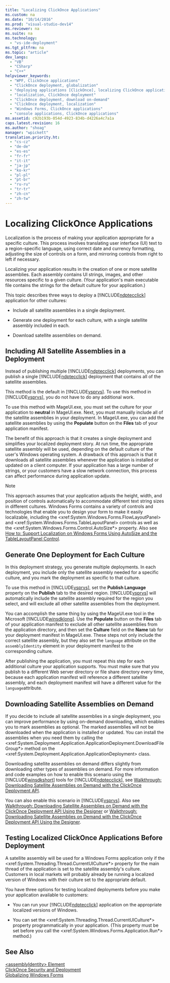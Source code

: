 ```yaml
---
title: "Localizing ClickOnce Applications"
ms.custom: na
ms.date: "10/14/2016"
ms.prod: "visual-studio-dev14"
ms.reviewer: na
ms.suite: na
ms.technology: 
  - "vs-ide-deployment"
ms.tgt_pltfrm: na
ms.topic: "article"
dev_langs: 
  - "VB"
  - "CSharp"
  - "C++"
helpviewer_keywords: 
  - "WPF, ClickOnce applications"
  - "ClickOnce deployment, globalization"
  - "deploying applications [ClickOnce], localizing ClickOnce applications"
  - "localization, ClickOnce deployment"
  - "ClickOnce deployment, download on-demand"
  - "ClickOnce deployment, localization"
  - "Windows Forms, ClickOnce applications"
  - "console applications, ClickOnce applications"
ms.assetid: c92b193b-054d-4923-834b-d4226a4c7a1a
caps.latest.revision: 16
ms.author: "shoag"
manager: "wpickett"
translation.priority.ht: 
  - "cs-cz"
  - "de-de"
  - "es-es"
  - "fr-fr"
  - "it-it"
  - "ja-jp"
  - "ko-kr"
  - "pl-pl"
  - "pt-br"
  - "ru-ru"
  - "tr-tr"
  - "zh-cn"
  - "zh-tw"
---
```

# Localizing ClickOnce Applications
Localization is the process of making your application appropriate for a specific culture. This process involves translating user interface (UI) text to a region-specific language, using correct date and currency formatting, adjusting the size of controls on a form, and mirroring controls from right to left if necessary.  
  
 Localizing your application results in the creation of one or more satellite assemblies. Each assembly contains UI strings, images, and other resources specific to a given culture. (Your application's main executable file contains the strings for the default culture for your application.)  
  
 This topic describes three ways to deploy a [!INCLUDE[ndptecclick](../deployment/includes/ndptecclick_md.md)] application for other cultures:  
  
-   Include all satellite assemblies in a single deployment.  
  
-   Generate one deployment for each culture, with a single satellite assembly included in each.  
  
-   Download satellite assemblies on demand.  
  
## Including All Satellite Assemblies in a Deployment  
 Instead of publishing multiple [!INCLUDE[ndptecclick](../deployment/includes/ndptecclick_md.md)] deployments, you can publish a single [!INCLUDE[ndptecclick](../deployment/includes/ndptecclick_md.md)] deployment that contains all of the satellite assemblies.  
  
 This method is the default in [!INCLUDE[vsprvs](../codequality/includes/vsprvs_md.md)]. To use this method in [!INCLUDE[vsprvs](../codequality/includes/vsprvs_md.md)], you do not have to do any additional work.  
  
 To use this method with MageUI.exe, you must set the culture for your application to **neutral** in MageUI.exe. Next, you must manually include all of the satellite assemblies in your deployment. In MageUI.exe, you can add the satellite assemblies by using the **Populate** button on the **Files** tab of your application manifest.  
  
 The benefit of this approach is that it creates a single deployment and simplifies your localized deployment story. At run time, the appropriate satellite assembly will be used, depending on the default culture of the user's Windows operating system. A drawback of this approach is that it downloads all satellite assemblies whenever the application is installed or updated on a client computer. If your application has a large number of strings, or your customers have a slow network connection, this process can affect performance during application update.  
  
> [!NOTE]
>  This approach assumes that your application adjusts the height, width, and position of controls automatically to accommodate different text string sizes in different cultures. Windows Forms contains a variety of controls and technologies that enable you to design your form to make it easily localizable, including the \<xref:System.Windows.Forms.FlowLayoutPanel> and \<xref:System.Windows.Forms.TableLayoutPanel> controls as well as the \<xref:System.Windows.Forms.Control.AutoSize*> property.  Also see [How to: Support Localization on Windows Forms Using AutoSize and the TableLayoutPanel Control](http://msdn.microsoft.com/library/1zkt8b33\(v=vs.110\)).  
  
## Generate One Deployment for Each Culture  
 In this deployment strategy, you generate multiple deployments. In each deployment, you include only the satellite assembly needed for a specific culture, and you mark the deployment as specific to that culture.  
  
 To use this method in [!INCLUDE[vsprvs](../codequality/includes/vsprvs_md.md)], set the **Publish Language** property on the **Publish** tab to the desired region. [!INCLUDE[vsprvs](../codequality/includes/vsprvs_md.md)] will automatically include the satellite assembly required for the region you select, and will exclude all other satellite assemblies from the deployment.  
  
 You can accomplish the same thing by using the MageUI.exe tool in the Microsoft [!INCLUDE[winsdklong](../deployment/includes/winsdklong_md.md)]. Use the **Populate** button on the **Files** tab of your application manifest to exclude all other satellite assemblies from the application directory, and then set the **Culture** field on the **Name** tab for your deployment manifest in MageUI.exe. These steps not only include the correct satellite assembly, but they also set the `language` attribute on the `assemblyIdentity` element in your deployment manifest to the corresponding culture.  
  
 After publishing the application, you must repeat this step for each additional culture your application supports. You must make sure that you publish to a different Web server directory or file share directory every time, because each application manifest will reference a different satellite assembly, and each deployment manifest will have a different value for the `language`attribute.  
  
## Downloading Satellite Assemblies on Demand  
 If you decide to include all satellite assemblies in a single deployment, you can improve performance by using on-demand downloading, which enables you to mark assemblies as optional. The marked assemblies will not be downloaded when the application is installed or updated. You can install the assemblies when you need them by calling the \<xref:System.Deployment.Application.ApplicationDeployment.DownloadFileGroup*> method on the \<xref:System.Deployment.Application.ApplicationDeployment> class.  
  
 Downloading satellite assemblies on demand differs slightly from downloading other types of assemblies on demand. For more information and code examples on how to enable this scenario using the [!INCLUDE[winsdkshort](../debugger/includes/winsdkshort_md.md)] tools for [!INCLUDE[ndptecclick](../deployment/includes/ndptecclick_md.md)], see [Walkthrough: Downloading Satellite Assemblies on Demand with the ClickOnce Deployment API](../deployment/walkthrough--downloading-satellite-assemblies-on-demand-with-the-clickonce-deployment-api.md).  
  
 You can also enable this scenario in [!INCLUDE[vsprvs](../codequality/includes/vsprvs_md.md)].  Also see [Walkthrough: Downloading Satellite Assemblies on Demand with the ClickOnce Deployment API Using the Designer](http://msdn.microsoft.com/library/ms366788\(v=vs.110\)) or [Walkthrough: Downloading Satellite Assemblies on Demand with the ClickOnce Deployment API Using the Designer](http://msdn.microsoft.com/library/ms366788\(v=vs.120\)).  
  
## Testing Localized ClickOnce Applications Before Deployment  
 A satellite assembly will be used for a Windows Forms application only if the \<xref:System.Threading.Thread.CurrentUICulture*> property for the main thread of the application is set to the satellite assembly's culture. Customers in local markets will probably already be running a localized version of Windows with their culture set to the appropriate default.  
  
 You have three options for testing localized deployments before you make your application available to customers:  
  
-   You can run your [!INCLUDE[ndptecclick](../deployment/includes/ndptecclick_md.md)] application on the appropriate localized versions of Windows.  
  
-   You can set the \<xref:System.Threading.Thread.CurrentUICulture*> property programmatically in your application. (This property must be set before you call the \<xref:System.Windows.Forms.Application.Run*> method.)  
  
## See Also  
 [\<assemblyIdentity> Element](../deployment/-assemblyidentity--element--clickonce-deployment-.md)   
 [ClickOnce Security and Deployment](../deployment/clickonce-security-and-deployment.md)   
 [Globalizing Windows Forms](../Topic/Globalizing%20Windows%20Forms.md)